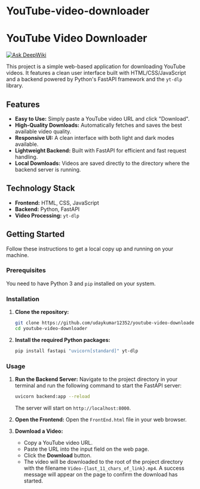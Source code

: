 # YouTube-video-downloader
# YouTube Video Downloader
[![Ask DeepWiki](https://devin.ai/assets/askdeepwiki.png)](https://deepwiki.com/udaykumar12352/YouTube-video-downloader)

This project is a simple web-based application for downloading YouTube videos. It features a clean user interface built with HTML/CSS/JavaScript and a backend powered by Python's FastAPI framework and the `yt-dlp` library.

## Features
*   **Easy to Use:** Simply paste a YouTube video URL and click "Download".
*   **High-Quality Downloads:** Automatically fetches and saves the best available video quality.
*   **Responsive UI:** A clean interface with both light and dark modes available.
*   **Lightweight Backend:** Built with FastAPI for efficient and fast request handling.
*   **Local Downloads:** Videos are saved directly to the directory where the backend server is running.

## Technology Stack
*   **Frontend:** HTML, CSS, JavaScript
*   **Backend:** Python, FastAPI
*   **Video Processing:** `yt-dlp`

## Getting Started

Follow these instructions to get a local copy up and running on your machine.

### Prerequisites
You need to have Python 3 and `pip` installed on your system.

### Installation

1.  **Clone the repository:**
    ```sh
    git clone https://github.com/udaykumar12352/youtube-video-downloader.git
    cd youtube-video-downloader
    ```

2.  **Install the required Python packages:**
    ```sh
    pip install fastapi "uvicorn[standard]" yt-dlp
    ```

### Usage

1.  **Run the Backend Server:**
    Navigate to the project directory in your terminal and run the following command to start the FastAPI server:
    ```sh
    uvicorn backend:app --reload
    ```
    The server will start on `http://localhost:8000`.

2.  **Open the Frontend:**
    Open the `FrontEnd.html` file in your web browser.

3.  **Download a Video:**
    *   Copy a YouTube video URL.
    *   Paste the URL into the input field on the web page.
    *   Click the **Download** button.
    *   The video will be downloaded to the root of the project directory with the filename `Video-{last_11_chars_of_link}.mp4`. A success message will appear on the page to confirm the download has started.
